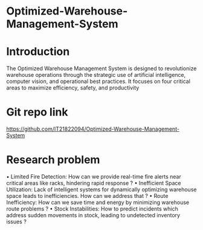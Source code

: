 # Optimized-Warehouse-Management-System
# Introduction


The Optimized Warehouse Management System is designed to revolutionize warehouse operations through the strategic use of artificial intelligence, computer vision, and operational best practices. It focuses on four critical areas to maximize efficiency, safety, and productivity
# Git repo link
https://github.com/IT21822094/Optimized-Warehouse-Management-System
# Research problem
• Limited Fire Detection: How can we provide
real-time fire alerts near critical areas like racks,
hindering rapid response ?
• Inefficient Space Utilization: Lack of intelligent
systems for dynamically optimizing warehouse
space leads to inefficiencies. How can we
address that ?
• Route Inefficiency: How can we save time and
energy by minimizing warehouse route
problems ?
• Stock Instabilities: How to predict incidents
which address sudden movements in stock,
leading to undetected inventory issues ?
